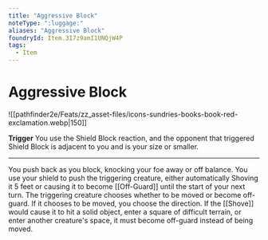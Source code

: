 ```yaml
---
title: "Aggressive Block"
noteType: ":luggage:"
aliases: "Aggressive Block"
foundryId: Item.3I7z9amI1UNQjW4P
tags:
  - Item
---
```


# Aggressive Block
![[pathfinder2e/Feats/zz_asset-files/icons-sundries-books-book-red-exclamation.webp|150]]

**Trigger** You use the Shield Block reaction, and the opponent that triggered Shield Block is adjacent to you and is your size or smaller.

* * *

You push back as you block, knocking your foe away or off balance. You use your shield to push the triggering creature, either automatically Shoving it 5 feet or causing it to become [[Off-Guard]] until the start of your next turn. The triggering creature chooses whether to be moved or become off-guard. If it chooses to be moved, you choose the direction. If the [[Shove]] would cause it to hit a solid object, enter a square of difficult terrain, or enter another creature's space, it must become off-guard instead of being moved.
